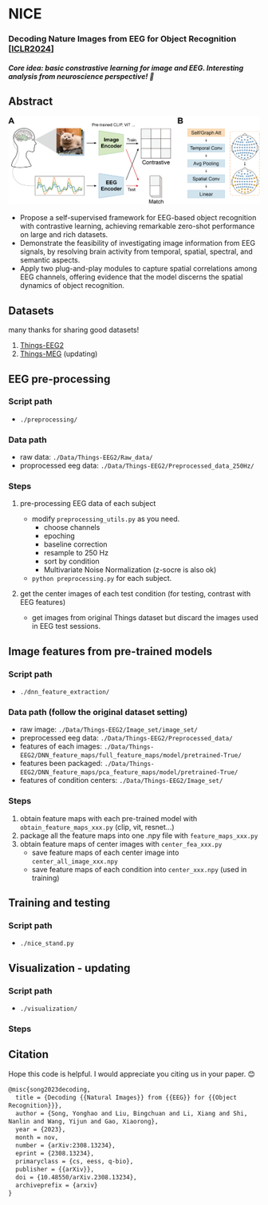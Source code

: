 # NICE
### Decoding Nature Images from EEG for Object Recognition [[ICLR2024](https://arxiv.org/pdf/2308.13234.pdf)]

##### Core idea: basic constrastive learning for image and EEG. Interesting analysis from neuroscience perspective! 🤣

## Abstract
![Network Architecture](/draw_pic/Fig1.png)

- Propose a self-supervised framework for EEG-based object recognition with contrastive learning, achieving remarkable zero-shot performance on large and rich datasets.
- Demonstrate the feasibility of investigating image information from EEG signals, by resolving brain activity from temporal, spatial, spectral, and semantic aspects.
- Apply two plug-and-play modules to capture spatial correlations among EEG channels, offering evidence that the model discerns the spatial dynamics of object recognition.

## Datasets
many thanks for sharing good datasets!
1. [Things-EEG2](https://www.sciencedirect.com/science/article/pii/S1053811922008758?via%3Dihub)
2. [Things-MEG](https://elifesciences.org/articles/82580) (updating)

## EEG pre-processing
### Script path
- `./preprocessing/`
### Data path 
- raw data: `./Data/Things-EEG2/Raw_data/`
- proprocessed eeg data: `./Data/Things-EEG2/Preprocessed_data_250Hz/`
### Steps
1. pre-processing EEG data of each subject
   - modify `preprocessing_utils.py` as you need.
     - choose channels
     - epoching
     - baseline correction
     - resample to 250 Hz
     - sort by condition
     - Multivariate Noise Normalization (z-socre is also ok)
   - `python preprocessing.py` for each subject. 

2. get the center images of each test condition (for testing, contrast with EEG features)
   - get images from original Things dataset but discard the images used in EEG test sessions.
  
## Image features from pre-trained models
### Script path
- `./dnn_feature_extraction/`
### Data path (follow the original dataset setting)
- raw image: `./Data/Things-EEG2/Image_set/image_set/`
- preprocessed eeg data: `./Data/Things-EEG2/Preprocessed_data/`
- features of each images: `./Data/Things-EEG2/DNN_feature_maps/full_feature_maps/model/pretrained-True/`
- features been packaged: `./Data/Things-EEG2/DNN_feature_maps/pca_feature_maps/model/pretrained-True/`
- features of condition centers: `./Data/Things-EEG2/Image_set/`
### Steps
1. obtain feature maps with each pre-trained model with `obtain_feature_maps_xxx.py` (clip, vit, resnet...)
2. package all the feature maps into one .npy file with `feature_maps_xxx.py`
3. obtain feature maps of center images with `center_fea_xxx.py`
   - save feature maps of each center image into `center_all_image_xxx.npy`
   - save feature maps of each condition into `center_xxx.npy` (used in training)

## Training and testing
### Script path
- `./nice_stand.py`

## Visualization - updating
### Script path
- `./visualization/`
### Steps

<!--
## Milestones
1. nice_v0.50 NICE (natural image contraste eeg)
-->

## Citation
Hope this code is helpful. I would appreciate you citing us in your paper. 😊
```
@misc{song2023decoding,
  title = {Decoding {{Natural Images}} from {{EEG}} for {{Object Recognition}}},
  author = {Song, Yonghao and Liu, Bingchuan and Li, Xiang and Shi, Nanlin and Wang, Yijun and Gao, Xiaorong},
  year = {2023},
  month = nov,
  number = {arXiv:2308.13234},
  eprint = {2308.13234},
  primaryclass = {cs, eess, q-bio},
  publisher = {{arXiv}},
  doi = {10.48550/arXiv.2308.13234},
  archiveprefix = {arxiv}
}
```
<!-- ## Acknowledgement

## References

## License -->

